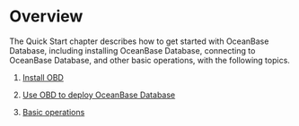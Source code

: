 Overview 
=============================

The Quick Start chapter describes how to get started with OceanBase Database, including installing OceanBase Database, connecting to OceanBase Database, and other basic operations, with the following topics. 

1. [Install OBD](/en-US/2.quickstart/4.use-obd-to-obtain-the-oceanbase-database.md)

   

2. [Use OBD to deploy OceanBase Database](/en-US/2.quickstart/5.deploy-the-oceanbase-database-by-using-obd.md)

   

3. [Basic operations](/en-US/2.quickstart/7.basic-operations/1.database-operations.md)

   



